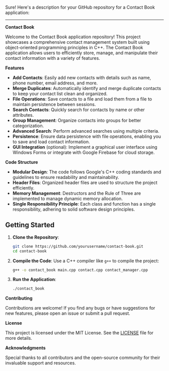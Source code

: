 Sure! Here's a description for your GitHub repository for a Contact Book application:

---

**Contact Book**

Welcome to the Contact Book application repository! This project showcases a comprehensive contact management system built using object-oriented programming principles in C++. The Contact Book application allows users to efficiently store, manage, and manipulate their contact information with a variety of features.

**Features**

- **Add Contacts**: Easily add new contacts with details such as name, phone number, email address, and more.
- **Merge Duplicates**: Automatically identify and merge duplicate contacts to keep your contact list clean and organized.
- **File Operations**: Save contacts to a file and load them from a file to maintain persistence between sessions.
- **Search Contacts**: Quickly search for contacts by name or other attributes.
- **Group Management**: Organize contacts into groups for better categorization.
- **Advanced Search**: Perform advanced searches using multiple criteria.
- **Persistence**: Ensure data persistence with file operations, enabling you to save and load contact information.
- **GUI Integration** (optional): Implement a graphical user interface using Windows Forms or integrate with Google Firebase for cloud storage.

**Code Structure**

- **Modular Design**: The code follows Google's C++ coding standards and guidelines to ensure readability and maintainability.
- **Header Files**: Organized header files are used to structure the project efficiently.
- **Memory Management**: Destructors and the Rule of Three are implemented to manage dynamic memory allocation.
- **Single Responsibility Principle**: Each class and function has a single responsibility, adhering to solid software design principles.

## Getting Started

1. **Clone the Repository**:
    ```bash
    git clone https://github.com/yourusername/contact-book.git
    cd contact-book
    ```

2. **Compile the Code**:
    Use a C++ compiler like `g++` to compile the project:
    ```bash
    g++ -o contact_book main.cpp contact.cpp contact_manager.cpp
    ```

3. **Run the Application**:
    ```bash
    ./contact_book
    ```

**Contributing**

Contributions are welcome! If you find any bugs or have suggestions for new features, please open an issue or submit a pull request. 

**License**

This project is licensed under the MIT License. See the [LICENSE](LICENSE) file for more details.

**Acknowledgments**

Special thanks to all contributors and the open-source community for their invaluable support and resources.
